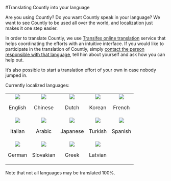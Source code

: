 #Translating Countly into your language

Are you using Countly? Do you want Countly speak in your language? We want to see Countly to be used all over the world, and localization just makes it one step easier.

In order to translate Countly, we use [Transifex online translation](https://www.transifex.com/projects/p/countly) service that helps coordinating the efforts with an intuitive interface. If you would like to participate in the translation of Countly, simply [contact the person responsible with that language](https://www.transifex.com/projects/p/countly/), tell him about yourself and ask how you can help out.

It’s also possible to start a translation effort of your own in case nobody jumped in.

Currently localized languages:

<table>
  <tr width=150>
  <td><center><img src=http://new.count.ly/images/flags/flags/shiny/48/United-Kingdom.png><p>English</center></td>
  <td><center><img src=http://new.count.ly/images/flags/flags/shiny/48/China.png><p>Chinese</center></td>
  <td><center><img src=http://new.count.ly/images/flags/flags/shiny/48/Netherlands.png><p>Dutch</center></td>
  <td><center><img src=http://new.count.ly/images/flags/flags/shiny/48/South-Korea.png><p>Korean</center></td>
  <td><center><img src=http://new.count.ly/images/flags/flags/shiny/48/France.png><p>French</center></td>

  </tr>
  <tr width=150>
  <td><center><img src=http://new.count.ly/images/flags/flags/shiny/48/Italy.png><p>Italian</center></td>
  <td><center><img src=http://new.count.ly/images/flags/flags/shiny/48/Saudi-Arabia.png><p>Arabic</center></td>
  <td><center><img src=http://new.count.ly/images/flags/flags/shiny/48/Japan.png><p>Japanese</center></td>
  <td><center><img src=http://new.count.ly/images/flags/flags/shiny/48/Turkey.png><p>Turkish</center></td>
  <td><center><img src=http://new.count.ly/images/flags/flags/shiny/48/Spain.png><p>Spanish</center></td>

  </tr>
  <tr width=150>
  <td><center><img src=http://new.count.ly/images/flags/flags/shiny/48/Germany.png><p>German</center></td>
  <td><center><img src=http://new.count.ly/images/flags/flags/shiny/48/Slovakia.png><p>Slovakian</center></td>
  <td><center><img src=http://new.count.ly/images/flags/flags/shiny/48/Greece.png><p>Greek</center></td>
  <td><center><img src=http://new.count.ly/images/flags/flags/shiny/48/Latvia.png><p>Latvian</center></td>
  <td>&nbsp;</td>
  </tr>
</table>


Note that not all languages may be translated 100%.
